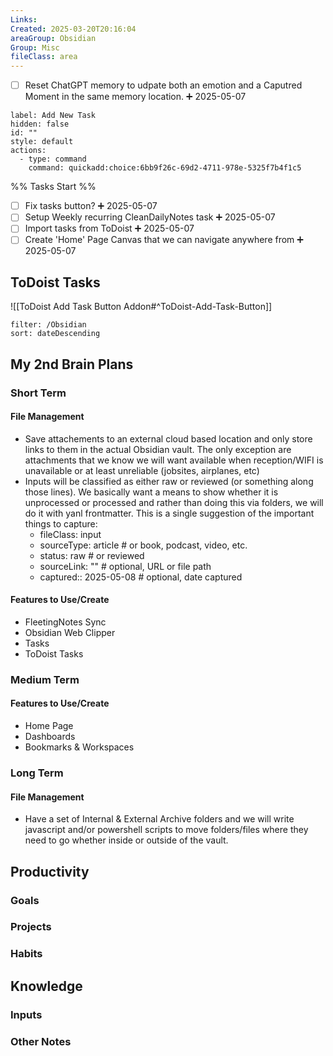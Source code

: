 ```yaml
---
Links: 
Created: 2025-03-20T20:16:04
areaGroup: Obsidian
Group: Misc
fileClass: area
---
```

- [ ] Reset ChatGPT memory to udpate both an emotion and a Caputred Moment in the same memory location. ➕ 2025-05-07

```meta-bind-button
label: Add New Task
hidden: false
id: ""
style: default
actions:
  - type: command
    command: quickadd:choice:6bb9f26c-69d2-4711-978e-5325f7b4f1c5
```

%% Tasks Start %%
- [ ] Fix tasks button? ➕ 2025-05-07
- [ ] Setup Weekly recurring CleanDailyNotes task ➕ 2025-05-07
- [ ] Import tasks from ToDoist ➕ 2025-05-07
- [ ] Create 'Home' Page Canvas that we can navigate anywhere from ➕ 2025-05-07
## ToDoist Tasks
![[ToDoist Add Task Button Addon#^ToDoist-Add-Task-Button]]
```todoist
filter: /Obsidian
sort: dateDescending
```

## My 2nd Brain Plans
### Short Term
#### File Management
- Save attachements to an external cloud based location and only store links to them in the actual Obsidian vault. The only exception are attachments that we know we will want available when reception/WIFI is unavailable or at least unreliable (jobsites, airplanes, etc)
- Inputs will be classified as either raw or reviewed (or something along those lines). We basically want a means to show whether it is unprocessed or processed and rather than doing this via folders, we will do it with yanl frontmatter. This is a single suggestion of the important things to capture:
	- fileClass: input
	- sourceType: article       # or book, podcast, video, etc.
	- status: raw               # or reviewed
	- sourceLink: ""            # optional, URL or file path
	- captured:: 2025-05-08     # optional, date captured

#### Features to Use/Create
- FleetingNotes Sync
- Obsidian Web Clipper
- Tasks
- ToDoist Tasks


### Medium Term
#### Features to Use/Create
- Home Page
- Dashboards
- Bookmarks & Workspaces
### Long Term
#### File Management
- Have a set of  Internal & External Archive folders and we will write javascript and/or powershell scripts to move folders/files where they need to go whether inside or outside of the vault. 



## Productivity

### Goals

<!-- Deprecated query: #goal tag being removed. Replace with field:: type = "goal"
```dataview
table Status
FROM #goal AND [[]] AND !"Hidden"
WHERE icontains(file.frontmatter.Area, this.file.name)
SORT Created asc
``` -->

### Projects

<!-- Deprecated query: #project tag being removed. Replace with field:: type = "project"
```dataview
table Status
FROM #project AND [[]] AND !"Hidden"
WHERE icontains(file.frontmatter.Area, this.file.name)
SORT Created asc
``` -->

### Habits

<!-- Deprecated query: #habit tag being removed. Replace with field:: type = "habit"
```dataview
table Status, Frequency, HabitGroup, Goal
FROM #habitNote AND [[]] AND !"Hidden"
WHERE icontains(file.frontmatter.Area, this.file.name)
SORT Created asc
``` -->

## Knowledge

### Inputs

<!-- Deprecated query: #input tag being removed. Replace with field:: type = "input"
```dataview
table Status, Author
FROM  #input AND [[]] AND !"Hidden"
SORT file.mtime desc
``` -->

### Other Notes

<!-- Deprecated query: #project tag being removed. Replace with field:: type = "project"
```dataview
table Created
FROM [[]] AND !#project AND !#input AND !"Hidden"
SORT file.mtime desc
``` -->
